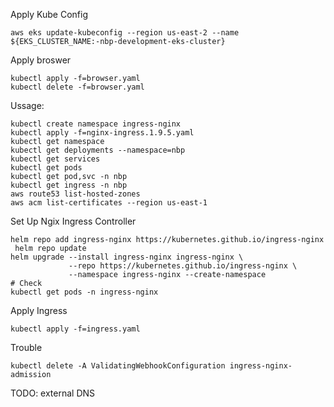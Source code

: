 Apply Kube Config
```
aws eks update-kubeconfig --region us-east-2 --name ${EKS_CLUSTER_NAME:-nbp-development-eks-cluster}
```

Apply broswer
```
kubectl apply -f=browser.yaml
kubectl delete -f=browser.yaml
```

Ussage:
```
kubectl create namespace ingress-nginx
kubectl apply -f=nginx-ingress.1.9.5.yaml
kubectl get namespace
kubectl get deployments --namespace=nbp
kubectl get services
kubectl get pods
kubectl get pod,svc -n nbp
kubectl get ingress -n nbp
aws route53 list-hosted-zones
aws acm list-certificates --region us-east-1 
```

Set Up Ngix Ingress Controller
```
helm repo add ingress-nginx https://kubernetes.github.io/ingress-nginx
 helm repo update
helm upgrade --install ingress-nginx ingress-nginx \
             --repo https://kubernetes.github.io/ingress-nginx \
             --namespace ingress-nginx --create-namespace
# Check
kubectl get pods -n ingress-nginx
```

Apply Ingress
```
kubectl apply -f=ingress.yaml
```

Trouble
```
kubectl delete -A ValidatingWebhookConfiguration ingress-nginx-admission
```

TODO:
external DNS